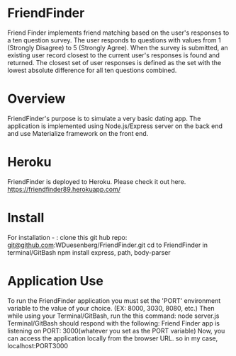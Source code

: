 # FriendFinder
Friend Finder implements friend matching based on the user's responses to a ten question survey. The user responds to questions with values from 1 (Strongly Disagree) to 5 (Strongly Agree). When the survey is submitted, an existing user record closest to the current user's responses is found and returned. The closest set of user responses is defined as the set with the lowest absolute difference for all ten questions combined.

# Overview
FriendFinder's purpose is to simulate a very basic dating app. The application is implemented using Node.js/Express server on the 
back end and use Materialize framework on the front end.

# Heroku 
FriendFinder is deployed to Heroku. Please check it out here.
https://friendfinder89.herokuapp.com/

# Install
For installation - :
clone this git hub repo: git@github.com:WDuesenberg/FriendFinder.git
cd to FriendFinder in terminal/GitBash
npm install express, path, body-parser

# Application Use
To run the FriendFinder application you must set the 'PORT' environment variable to the value of your choice.
(EX: 8000, 3030, 8080, etc.)
Then while using your Terminal/GitBash, run the this command: node server.js
Terminal/GitBash should respond with the following: Friend Finder app is listening on PORT: 3000(whatever you set as the PORT variable)
Now, you can access the application locally from the browser URL. so in my case, localhost:PORT3000 
